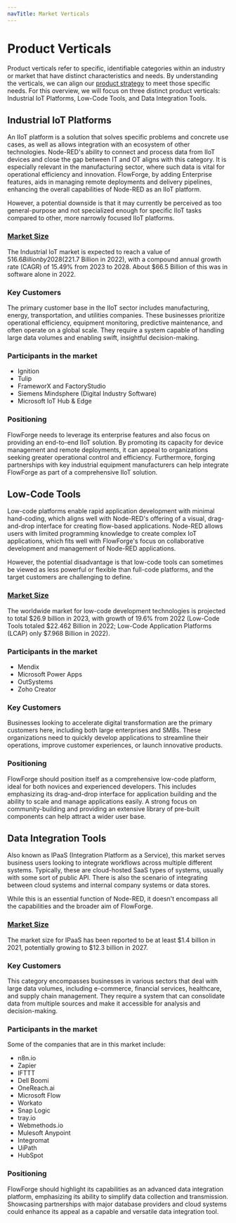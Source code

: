 ```yaml
---
navTitle: Market Verticals
---
```


# Product Verticals

Product verticals refer to specific, identifiable categories within an industry or market that have distinct characteristics and needs. By understanding the verticals, we can align our [product strategy](./strategy.md) to meet those specific needs. For this overview, we will focus on three distinct product verticals: Industrial IoT Platforms, Low-Code Tools, and Data Integration Tools.

## Industrial IoT Platforms

An IIoT platform is a solution that solves specific problems and concrete use cases, as well as allows integration with an ecosystem of other technologies. Node-RED's ability to connect and process data from IIoT devices and close the gap between IT and OT aligns with this category. It is especially relevant in the manufacturing sector, where such data is vital for operational efficiency and innovation. FlowForge, by adding Enterprise features, aids in managing remote deployments and delivery pipelines, enhancing the overall capabilities of Node-RED as an IIoT platform.

However, a potential downside is that it may currently be perceived as too general-purpose and not specialized enough for specific IIoT tasks compared to other, more narrowly focused IIoT platforms.

### [Market Size](https://www.imarcgroup.com/industrial-iot-market)

The Industrial IoT market is expected to reach a value of $516.6 Billion by 2028 ($221.7 Billion in 2022), with a compound annual growth rate (CAGR) of 15.49% from 2023 to 2028. About $66.5 Billion of this was in software alone in 2022.

### Key Customers

The primary customer base in the IIoT sector includes manufacturing, energy, transportation, and utilities companies. These businesses prioritize operational efficiency, equipment monitoring, predictive maintenance, and often operate on a global scale. They require a system capable of handling large data volumes and enabling swift, insightful decision-making.

### Participants in the market

- Ignition
- Tulip
- FrameworX and FactoryStudio
- Siemens Mindsphere (Digital Industry Software)
- Microsoft IoT Hub & Edge

### Positioning

FlowForge needs to leverage its enterprise features and also focus on providing an end-to-end IIoT solution. By promoting its capacity for device management and remote deployments, it can appeal to organizations seeking greater operational control and efficiency. Furthermore, forging partnerships with key industrial equipment manufacturers can help integrate FlowForge as part of a comprehensive IIoT solution.

## Low-Code Tools

Low-code platforms enable rapid application development with minimal hand-coding, which aligns well with Node-RED's offering of a visual, drag-and-drop interface for creating flow-based applications. Node-RED allows users with limited programming knowledge to create complex IoT applications, which fits well with FlowForge's focus on collaborative development and management of Node-RED applications.

However, the potential disadvantage is that low-code tools can sometimes be viewed as less powerful or flexible than full-code platforms, and the target customers are challenging to define.

### [Market Size](https://www.gartner.com/en/newsroom/press-releases/2022-12-13-gartner-forecasts-worldwide-low-code-development-technologies-market-to-grow-20-percent-in-2023)

The worldwide market for low-code development technologies is projected to total $26.9 billion in 2023, with growth of 19.6% from 2022 (Low-Code Tools totaled $22.462 Billion in 2022; Low-Code Application Platforms (LCAP) only $7.968 Billion in 2022).

### Participants in the market

- Mendix
- Microsoft Power Apps
- OutSystems
- Zoho Creator

### Key Customers

Businesses looking to accelerate digital transformation are the primary customers here, including both large enterprises and SMBs. These organizations need to quickly develop applications to streamline their operations, improve customer experiences, or launch innovative products.

### Positioning

FlowForge should position itself as a comprehensive low-code platform, ideal for both novices and experienced developers. This includes emphasizing its drag-and-drop interface for application building and the ability to scale and manage applications easily. A strong focus on community-building and providing an extensive library of pre-built components can help attract a wider user base.

## Data Integration Tools

Also known as IPaaS (Integration Platform as a Service), this market serves business users looking to integrate workflows across multiple different systems. Typically, these are cloud-hosted SaaS types of systems, usually with some sort of public API. There is also the scenario of integrating between cloud systems and internal company systems or data stores.

While this is an essential function of Node-RED, it doesn't encompass all the capabilities and the broader aim of FlowForge.

### [Market Size](https://www.vynzresearch.com/ict-media/global-ipaas-market)

The market size for IPaaS has been reported to be at least $1.4 billion in 2021, potentially growing to $12.3 billion in 2027.

### Key Customers

This category encompasses businesses in various sectors that deal with large data volumes, including e-commerce, financial services, healthcare, and supply chain management. They require a system that can consolidate data from multiple sources and make it accessible for analysis and decision-making.

### Participants in the market

Some of the companies that are in this market include:
- n8n.io
- Zapier
- IFTTT
- Dell Boomi
- OneReach.ai
- Microsoft Flow
- Workato
- Snap Logic
- tray.io
- Webmethods.io
- Mulesoft Anypoint
- Integromat
- UiPath
- HubSpot

### Positioning

FlowForge should highlight its capabilities as an advanced data integration platform, emphasizing its ability to simplify data collection and transmission. Showcasing partnerships with major database providers and cloud systems could enhance its appeal as a capable and versatile data integration tool.
